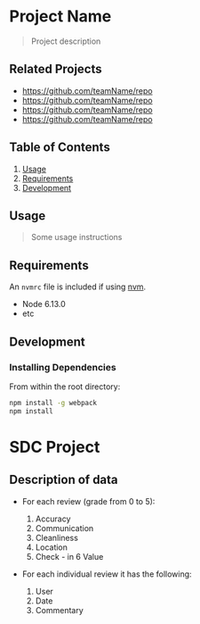 # Project Name

> Project description

## Related Projects

  - https://github.com/teamName/repo
  - https://github.com/teamName/repo
  - https://github.com/teamName/repo
  - https://github.com/teamName/repo

## Table of Contents

1. [Usage](#Usage)
1. [Requirements](#requirements)
1. [Development](#development)

## Usage

> Some usage instructions

## Requirements

An `nvmrc` file is included if using [nvm](https://github.com/creationix/nvm).

- Node 6.13.0
- etc

## Development

### Installing Dependencies

From within the root directory:

```sh
npm install -g webpack
npm install
```
# SDC Project

## Description of data

- For each review (grade from 0 to 5):
  1. Accuracy
  2. Communication
  3. Cleanliness
  4. Location
  5. Check - in
  6 Value

- For each individual review it has the following:
  1. User
  2. Date
  3. Commentary
